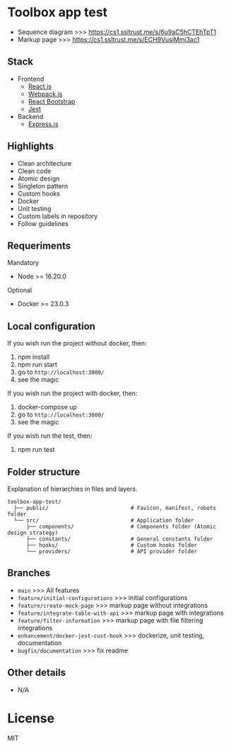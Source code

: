 # Toolbox app test

- Sequence diagram >>> https://cs1.ssltrust.me/s/6u9aC5hCTEhTpT1
- Markup page >>> https://cs1.ssltrust.me/s/ECH9VusiMmi3ac1

## Stack

- Frontend
  - [React.js](https://reactjs.org/)
  - [Webpack.js](https://webpack.js.org/)
  - [React Bootstrap](https://react-bootstrap.github.io/)
  - [Jest](https://jestjs.io/)
- Backend
  - [Express.js](https://expressjs.com/)

## Highlights

- Clean architecture
- Clean code
- Atomic design
- Singleton pattern
- Custom hooks
- Docker
- Unit testing
- Custom labels in repository
- Follow guidelines

## Requeriments
Mandatory

- Node >= 16.20.0

Optional

- Docker >= 23.0.3

## Local configuration
If you wish run the project without docker, then:

1. npm install
2. npm run start
3. go to `http://localhost:3000/`
4. see the magic

If you wish run the project with docker, then:

1. docker-compose up
2. go to `http://localhost:3000/`
3. see the magic

If you wish run the test, then:

1. npm run test

## Folder structure
Explanation of hierarchies in files and layers.

    toolbox-app-test/
      ├── public/                          # Favicon, manifest, robots folder
      └── src/                             # Application folder
          ├── components/                  # Components folder (Atomic design strategy)
          ├── constants/                   # General constants folder
          ├── hooks/                       # Custom hooks folder
          └── providers/                   # API provider folder

## Branches

- `main` >>> All features
- `feature/initial-configurations` >>> initial configurations
- `feature/create-mock-page` >>> markup page without integrations
- `feature/integrate-table-with-api` >>> markup page with integrations
- `feature/filter-information` >>> markup page with file filtering integrations
- `enhancement/docker-jest-cust-hook` >>> dockerize, unit testing, documentation
- `bugfix/documentation` >>> fix readme

## Other details

- N/A

# License

MIT
